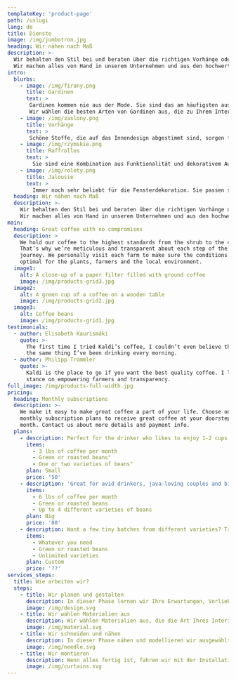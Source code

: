 ```yaml
---
templateKey: 'product-page'
path: /uslugi
lang: de
title: Dienste
image: /img/jumbotron.jpg
heading: Wir nähen nach Maß
description: >-
  Wir behalten den Stil bei und beraten über die richtigen Vorhänge oder Vorhänge für das Haus oder die Wohnung. Wir haben eine Palette von Mustern und Farben
  Wir machen alles von Hand in unserem Unternehmen und aus den hochwertigsten Materialien. Finden Sie heraus, was wir für Sie nähen können.
intro:
  blurbs:
    - image: /img/firany.png
      title: Gardinen
      text: >
       Gardinen kommen nie aus der Mode. Sie sind das am häufigsten ausgewählte Produkt für die Fensterdekoration in unserem Ausstellungsraum. 
       Wir wählen die besten Arten von Gardinen aus, die zu Ihrem Interieur passen.
    - image: /img/zaslony.png
      title: Vorhänge
      text: >
       Schöne Stoffe, die auf das Innendesign abgestimmt sind, sorgen für ein stimmiges und stilvolles Innendesign. Wir verwenden oft Vorhänge, um Fenster zu dekorieren. Sie verleihen dem Raum einen einzigartigen Charakter. 
    - image: /img/rzymskie.png
      title: Raffrollos
      text: >
        Sie sind eine Kombination aus Funktionalität und dekorativem Aussehen. Wir lieben es, Raffrollos für die Gestaltung von Fensterdekorationen zu verwenden, da diese (genau wie herkömmliche Jalousien) vor der Sonne schützen und äußerst effektiv aussehen.
    - image: /img/rolety.png
      title: Jalousie
      text: >
        Immer noch sehr beliebt für die Fensterdekoration. Sie passen sowohl in moderne als auch in klassische Innenräume. Rollläden sind äußerst funktional und ihre geeignete Auswahl wird eine subtile Ergänzung der Inneneinrichtung sein.
  heading: Wir nähen nach Maß
  description: >-
    Wir behalten den Stil bei und beraten über die richtigen Vorhänge oder Vorhänge für das Haus oder die Wohnung. Wir haben eine Palette von Mustern und Farben
    Wir machen alles von Hand in unserem Unternehmen und aus den hochwertigsten Materialien. Finden Sie heraus, was wir für Sie nähen können.
main:
  heading: Great coffee with no compromises
  description: >
    We hold our coffee to the highest standards from the shrub to the cup.
    That’s why we’re meticulous and transparent about each step of the coffee’s
    journey. We personally visit each farm to make sure the conditions are
    optimal for the plants, farmers and the local environment.
  image1:
    alt: A close-up of a paper filter filled with ground coffee
    image: /img/products-grid3.jpg
  image2:
    alt: A green cup of a coffee on a wooden table
    image: /img/products-grid2.jpg
  image3:
    alt: Coffee beans
    image: /img/products-grid1.jpg
testimonials:
  - author: Elisabeth Kaurismäki
    quote: >-
      The first time I tried Kaldi’s coffee, I couldn’t even believe that was
      the same thing I’ve been drinking every morning.
  - author: Philipp Trommler
    quote: >-
      Kaldi is the place to go if you want the best quality coffee. I love their
      stance on empowering farmers and transparency.
full_image: /img/products-full-width.jpg
pricing:
  heading: Monthly subscriptions
  description: >-
    We make it easy to make great coffee a part of your life. Choose one of our
    monthly subscription plans to receive great coffee at your doorstep each
    month. Contact us about more details and payment info.
  plans:
    - description: Perfect for the drinker who likes to enjoy 1-2 cups per day.
      items:
        - 3 lbs of coffee per month
        - Green or roasted beans"
        - One or two varieties of beans"
      plan: Small
      price: '50'
    - description: 'Great for avid drinkers, java-loving couples and bigger crowds'
      items:
        - 6 lbs of coffee per month
        - Green or roasted beans
        - Up to 4 different varieties of beans
      plan: Big
      price: '80'
    - description: Want a few tiny batches from different varieties? Try our custom plan
      items:
        - Whatever you need
        - Green or roasted beans
        - Unlimited varieties
      plan: Custom
      price: '??'
services_steps:
  title: Wie arbeiten wir?
  steps:
    - title: Wir planen und gestalten
      description: In dieser Phase lernen wir Ihre Erwartungen, Vorlieben und möglichen Ideen für die Fensterdekoration kennen. Diese Informationen berücksichtigen wir bei der Erstellung eines Konzepts für eine Fensteranordnung. In dieser Phase messen wir auch den Raum.
      image: /img/design.svg
    - title: Wir wählen Materialien aus
      description: Wir wählen Materialien aus, die die Art Ihres Interieurs am besten widerspiegeln. Wir haben Vorhänge, Vorhänge, Raffrollos, Jalousien und viele andere Möglichkeiten, das Fenster zu dekorieren. Wir wählen auch Farben und Muster. Wir berechnen die Kosten des Projekts und fahren mit der Umsetzung fort, nachdem wir das Konzept akzeptiert haben.
      image: /img/material.svg
    - title: Wir schneiden und nähen
      description: In dieser Phase nähen und modellieren wir ausgewählte Materialien, die das Dekor Ihrer Fenster bilden. Wir kreieren und schneiden Materialien perfekt zu. Der Service dauert 2-6 Wochen.
      image: /img/needle.svg
    - title: Wir montieren
      description: Wenn alles fertig ist, fahren wir mit der Installation der Fensterdekorationen fort. Wir legen Materialien an, modellieren sie und Sie genießen das einzigartige Design Ihrer Innenräume.
      image: /img/curtains.svg
---
```

